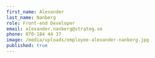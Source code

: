 ```yaml
---
first_name: Alexander
last_name: Nanberg
role: Front-end Developer
email: alexander.nanberg@strateg.se
phone: 070-184 44 37
image: /media/uploads/employee-alexander-nanberg.jpg
published: true
---
```

